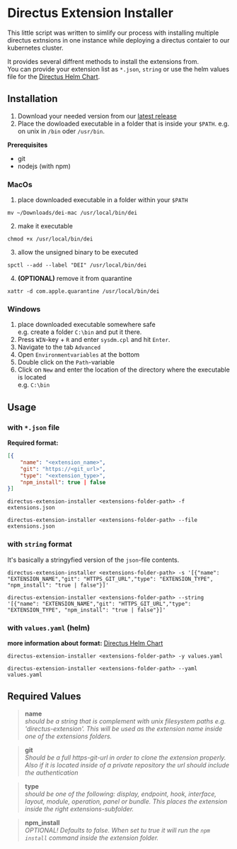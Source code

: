# Directus Extension Installer
This little script was written to simlify our process with installing multiple directus extnsions in one instance while deploying a directus contaier to our kubernetes cluster.

It provides several diffrent methods to install the extensions from.  
You can provide your extension list as `*.json`, `string` or use the helm values file for the [Directus Helm Chart](https://git.mindbox.rocks/mindbox-intern/k8s/directus-helm-chart).

## Installation
1. Download your needed version from our [latest release](https://git.mindbox.rocks/mindbox-intern/directus-extension-installer/-/releases/permalink/latest)
2. Place the dowloaded executable in a folder that is inside your `$PATH`. e.g. on unix in `/bin` oder `/usr/bin`.

**Prerequisites**  
- git
- nodejs (with npm)

### MacOs
1. place downloaded executable in a folder within your `$PATH`
```console
mv ~/Downloads/dei-mac /usr/local/bin/dei
```
2. make it executable
```console
chmod +x /usr/local/bin/dei
```
3. allow the unsigned binary to be executed
```console
spctl --add --label "DEI" /usr/local/bin/dei
```
4. **(OPTIONAL)** remove it from quarantine
```console
xattr -d com.apple.quarantine /usr/local/bin/dei
```

### Windows
1. place downloaded executable somewhere safe  
e.g. create a folder `C:\bin` and put it there.
2. Press `WIN`-key + `R` and enter `sysdm.cpl` and hit `Enter`.
3. Navigate to the tab `Advanced`
4. Open `Environmentvariables` at the bottom
5. Double click on the `Path`-variable
6. Click on `New` and enter the location of the directory where the executable is located  
e.g. `C:\bin` 

## Usage
### with `*.json` file
**Required format:**
```json
[{
    "name": "<extension_name>",
    "git": "https://<git_url>",
    "type": "<extension_type>",
    "npm_install": true | false
}]
```
```console
directus-extension-installer <extensions-folder-path> -f extensions.json
```
```console
directus-extension-installer <extensions-folder-path> --file extensions.json
```
### with `string` format
It's basically a stringyfied version of the `json`-file contents.
```console
directus-extension-installer <extensions-folder-path> -s '[{"name": "EXTENSION_NAME","git": "HTTPS_GIT_URL","type": "EXTENSION_TYPE", "npm_install": "true | false"}]'
```
```console
directus-extension-installer <extensions-folder-path> --string '[{"name": "EXTENSION_NAME","git": "HTTPS_GIT_URL","type": "EXTENSION_TYPE", "npm_install": "true | false"}]'
```
### with `values.yaml` (helm)
**more information about format:** [Directus Helm Chart](https://git.mindbox.rocks/mindbox-intern/k8s/directus-helm-chart/-/blob/main/values.yaml)
```console
directus-extension-installer <extensions-folder-path> -y values.yaml
```
```console
directus-extension-installer <extensions-folder-path> --yaml values.yaml
```
## Required Values
> **name**  
> *should be a string that is complement with unix filesystem paths e.g. 'directus-extension'. This will be used as the extension name inside one of the extensions folders.*

> **git**  
> *Should be a full https-git-url in order to clone the extension properly. Also if it is located inside of a private repository the url should include the authentication*

> **type**  
> *should be one of the following: display, endpoint, hook, interface, layout, module, operation, panel or bundle. This places the extension inside the right extensions-subfolder.*

> **npm_install**  
> *OPTIONAL! Defaults to false. When set tu true it will run the `npm install` command inside the extension folder.*